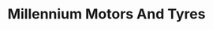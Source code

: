 ---
title: "Millennium Motors And Tyres"
url: /newport/millennium-motors-and-tyres/
shop: Autowerkstatt
---